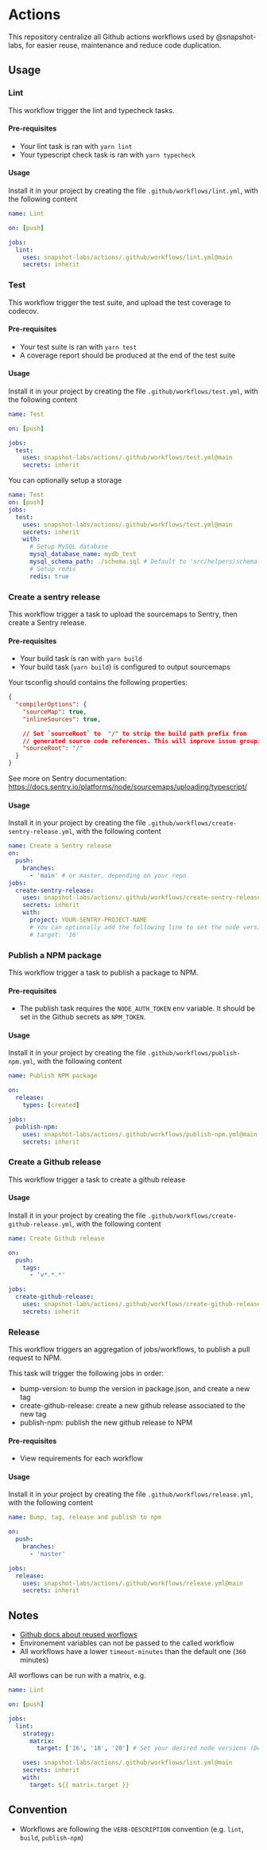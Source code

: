 # Actions

This repository centralize all Github actions workflows used by @snapshot-labs, for easier reuse, maintenance and reduce code duplication.

## Usage

### Lint

This workflow trigger the lint and typecheck tasks.

#### Pre-requisites

- Your lint task is ran with `yarn lint`
- Your typescript check task is ran with `yarn typecheck`

#### Usage

Install it in your project by creating the file `.github/workflows/lint.yml`, with the following content 

```yaml 
name: Lint

on: [push]

jobs:
  lint:
    uses: snapshot-labs/actions/.github/workflows/lint.yml@main
    secrets: inherit
```

### Test

This workflow trigger the test suite, and upload the test coverage to codecov.

#### Pre-requisites

- Your test suite is ran with `yarn test`
- A coverage report should be produced at the end of the test suite

#### Usage

Install it in your project by creating the file `.github/workflows/test.yml`, with the following content 

```yaml 
name: Test

on: [push]

jobs:
  test:
    uses: snapshot-labs/actions/.github/workflows/test.yml@main
    secrets: inherit
```

You can optionally setup a storage

```yaml 
name: Test
on: [push]
jobs:
  test:
    uses: snapshot-labs/actions/.github/workflows/test.yml@main
    secrets: inherit
    with:
      # Setup MySQL database
      mysql_database_name: mydb_test
      mysql_schema_path: ./schema.sql # Default to 'src/helpers/schema.sql'
      # Setup redis
      redis: true
```

### Create a sentry release

This workflow trigger a task to upload the sourcemaps to Sentry, then create a Sentry release.

#### Pre-requisites

- Your build task is ran with `yarn build`
- Your build task (`yarn build`) is configured to output sourcemaps

Your tsconfig should contains the following properties:

```json
{
  "compilerOptions": {
    "sourceMap": true,
    "inlineSources": true,

    // Set `sourceRoot` to  "/" to strip the build path prefix from
    // generated source code references. This will improve issue grouping in Sentry.
    "sourceRoot": "/"
  }
}
```

See more on Sentry documentation: https://docs.sentry.io/platforms/node/sourcemaps/uploading/typescript/

#### Usage

Install it in your project by creating the file `.github/workflows/create-sentry-release.yml`, with the following content 

```yaml
name: Create a Sentry release
on:
  push:
    branches:
      - 'main' # or master, depending on your repo
jobs:
  create-sentry-release:
    uses: snapshot-labs/actions/.github/workflows/create-sentry-release.yml@main
    secrets: inherit
    with:
      project: YOUR-SENTRY-PROJECT-NAME
      # You can optionally add the following line to set the node version (Default is 16)
      # target: '16'
```

### Publish a NPM package

This workflow trigger a task to publish a package to NPM.

#### Pre-requisites

- The publish task requires the `NODE_AUTH_TOKEN` env variable. It should be set in the Github secrets as `NPM_TOKEN`.

#### Usage

Install it in your project by creating the file `.github/workflows/publish-npm.yml`, with the following content 

```yaml 
name: Publish NPM package

on:
  release:
    types: [created]

jobs:
  publish-npm:
    uses: snapshot-labs/actions/.github/workflows/publish-npm.yml@main
    secrets: inherit
```

### Create a Github release

This workflow trigger a task to create a github release

#### Usage

Install it in your project by creating the file `.github/workflows/create-github-release.yml`, with the following content 

```yaml 
name: Create Github release

on:
  push:
    tags:
      - 'v*.*.*'

jobs:
  create-github-release:
    uses: snapshot-labs/actions/.github/workflows/create-github-release.yml@main
    secrets: inherit
```

### Release

This workflow triggers an aggregation of jobs/workflows, to publish a pull request to NPM. 

This task will trigger the following jobs in order:

- bump-version: to bump the version in package.json, and create a new tag
- create-github-release: create a new github release associated to the new tag
- publish-npm: publish the new github release to NPM

#### Pre-requisites

- View requirements for each workflow

#### Usage

Install it in your project by creating the file `.github/workflows/release.yml`, with the following content 

```yaml 
name: Bump, tag, release and publish to npm

on:
  push:
    branches:
      - 'master'

jobs:
  release:
    uses: snapshot-labs/actions/.github/workflows/release.yml@main
    secrets: inherit
```



## Notes

- [Github docs about reused worflows](https://docs.github.com/en/actions/using-workflows/reusing-workflows)
- Environement variables can not be passed to the called workflow
- All workflows have a lower `timeout-minutes` than the default one (`360` minutes)

All worflows can be run with a matrix, e.g.

```yaml 
name: Lint

on: [push]

jobs:
  lint:
    strategy:
      matrix:
        target: ['16', '18', '20'] # Set your desired node versions (Default is 16)

    uses: snapshot-labs/actions/.github/workflows/lint.yml@main
    secrets: inherit
    with:
      target: ${{ matrix.target }}
```

## Convention

- Workflows are following the `VERB-DESCRIPTION` convention (e.g. `lint`, `build`, `publish-npm`) 

